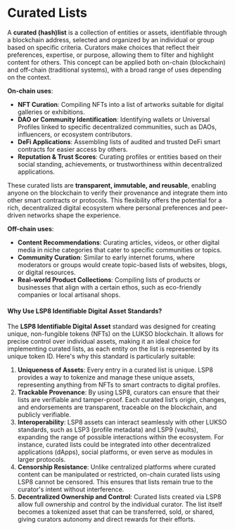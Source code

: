 # Curated Lists

A **curated (hash)list** is a collection of entities or assets, identifiable through a blockchain address, selected and organized by an individual or group based on specific criteria. Curators make choices that reflect their preferences, expertise, or purpose, allowing them to filter and highlight content for others. This concept can be applied both on-chain (blockchain) and off-chain (traditional systems), with a broad range of uses depending on the context.

**On-chain uses**:

* **NFT Curation**: Compiling NFTs into a list of artworks suitable for digital galleries or exhibitions.
* **DAO or Community Identification**: Identifying wallets or Universal Profiles linked to specific decentralized communities, such as DAOs, influencers, or ecosystem contributors.
* **DeFi Applications**: Assembling lists of audited and trusted DeFi smart contracts for easier access by others.
* **Reputation & Trust Scores**: Curating profiles or entities based on their social standing, achievements, or trustworthiness within decentralized applications.

These curated lists are **transparent, immutable, and reusable**, enabling anyone on the blockchain to verify their provenance and integrate them into other smart contracts or protocols. This flexibility offers the potential for a rich, decentralized digital ecosystem where personal preferences and peer-driven networks shape the experience.

**Off-chain uses**:

* **Content Recommendations**: Curating articles, videos, or other digital media in niche categories that cater to specific communities or topics.
* **Community Curation**: Similar to early internet forums, where moderators or groups would create topic-based lists of websites, blogs, or digital resources.
* **Real-world Product Collections**: Compiling lists of products or businesses that align with a certain ethos, such as eco-friendly companies or local artisanal shops.

#### Why Use LSP8 Identifiable Digital Asset Standards?

The **LSP8 Identifiable Digital Asset** standard was designed for creating unique, non-fungible tokens (NFTs) on the LUKSO blockchain. It allows for precise control over individual assets, making it an ideal choice for implementing curated lists, as each entity on the list is represented by its unique token ID. Here's why this standard is particularly suitable:

1. **Uniqueness of Assets**: Every entry in a curated list is unique. LSP8 provides a way to tokenize and manage these unique assets, representing anything from NFTs to smart contracts to digital profiles.
2. **Trackable Provenance**: By using LSP8, curators can ensure that their lists are verifiable and tamper-proof. Each curated list’s origin, changes, and endorsements are transparent, traceable on the blockchain, and publicly verifiable.
3. **Interoperability**: LSP8 assets can interact seamlessly with other LUKSO standards, such as LSP3 (profile metadata) and LSP9 (vaults), expanding the range of possible interactions within the ecosystem. For instance, curated lists could be integrated into other decentralized applications (dApps), social platforms, or even serve as modules in larger protocols.
4. **Censorship Resistance**: Unlike centralized platforms where curated content can be manipulated or restricted, on-chain curated lists using LSP8 cannot be censored. This ensures that lists remain true to the curator's intent without interference.
5. **Decentralized Ownership and Control**: Curated lists created via LSP8 allow full ownership and control by the individual curator. The list itself becomes a tokenized asset that can be transferred, sold, or shared, giving curators autonomy and direct rewards for their efforts.
